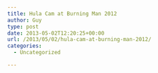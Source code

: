 ```yaml
---
title: Hula Cam at Burning Man 2012
author: Guy
type: post
date: 2013-05-02T12:20:25+00:00
url: /2013/05/02/hula-cam-at-burning-man-2012/
categories:
  - Uncategorized

---
```

